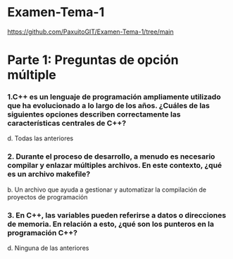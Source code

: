 # Examen-Tema-1

https://github.com/PaxuitoGIT/Examen-Tema-1/tree/main

# Parte 1: Preguntas de opción múltiple 

### 1.C++ es un lenguaje de programación ampliamente utilizado que ha evolucionado a lo largo de los años. ¿Cuáles de las siguientes opciones describen correctamente las características centrales de C++?

d. Todas las anteriores

### 2. Durante el proceso de desarrollo, a menudo es necesario compilar y enlazar múltiples archivos. En este contexto, ¿qué es un archivo makefile?

b. Un archivo que ayuda a gestionar y automatizar la compilación de proyectos de programación

### 3. En C++, las variables pueden referirse a datos o direcciones de memoria. En relación a esto, ¿qué son los punteros en la programación C++?

d. Ninguna de las anteriores

